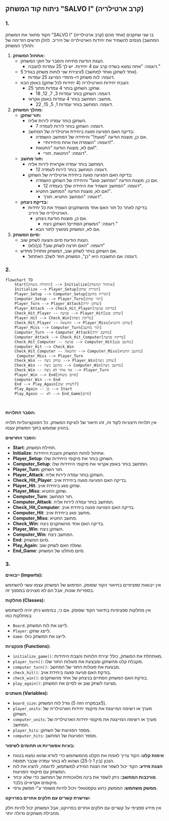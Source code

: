 ## ניתוח קוד המשחק "SALVO I" (קרב ארטילריה)

### 1. <algorithm>

הקוד מתאר את המשחק "SALVO I" (קרב ארטילריה) בו שני שחקנים (אחד מהם המחשב) מנסים להשמיד את יחידות הארטילריה של היריב. להלן תרשים הזרימה של תהליך המשחק:

1.  **אתחול המשחק:**
    *   הצגת הודעת פתיחה והסבר על חוקי המשחק.
        *   דוגמה: "אתה נמצא בשדה קרב עם 4 יחידות. יש לך 25 עמדות להצבה."
    *   יצירת שני לוחות משחק בגודל 5x5 (אחד לשחקן ואחד למחשב).
        *   דוגמה: לוח משחק דו-מימדי המייצג 25 עמדות.
    *   הצבת יחידות הארטילריה (4 יחידות לכל שחקן) באופן הבא:
        *   שחקן: השחקן בוחר 4 עמדות מתוך 25.
            *   דוגמה: השחקן בוחר עמדות 3, 7, 12, 18.
        *   מחשב: המחשב בוחר 4 עמדות באופן אקראי.
            *   דוגמה: המחשב בוחר עמדות 1, 5, 15, 22.
2.  **מהלך המשחק:**
    *   **תור שחקן:**
        *   השחקן בוחר עמדה לירות אליה.
            *   דוגמה: השחקן בוחר לירות לעמדה 7.
        *   בדיקה האם הפגיעה פגעה ביחידת ארטילריה של המחשב:
            *   אם כן, מוצגת הודעה "פגעת!" והיחידה של המחשב הושמדה.
                *   דוגמה: "השמדת את אחת מיחידותיי!".
            *   אם לא, מוצגת הודעה "החטאת!".
                *   דוגמה: "החטאת. תורי".
    *   **תור מחשב:**
        *   המחשב בוחר עמדה אקראית לירות אליה.
            *   דוגמה: המחשב בוחר לירות לעמדה 12.
        *   בדיקה האם הפגיעה פגעה ביחידת ארטילריה של השחקן:
            *   אם כן, מוצגת הודעה "המחשב פגע!" והיחידה של השחקן הושמדה.
                *   דוגמה: "המחשב השמיד את היחידה שלך בעמדה 12".
            *   אם לא, מוצגת הודעה "המחשב החטיא!".
                *   דוגמה: "המחשב החטיא. תורך".
    *   **בדיקת ניצחון:**
        *   בדיקה לאחר כל תור האם אחד מהשחקנים השמיד את כל יחידות הארטילריה של היריב.
            *   אם כן, מוצגת הודעת ניצחון.
                *   דוגמה: "המשחק הסתיים! השחקן ניצח."
            *   אם לא, המשחק ממשיך לתור הבא.
3.  **סיום המשחק:**
    *   הצגת הודעת סיום והצעה לשחק שוב.
        *   דוגמה: "האם תרצה לשחק שוב? (כן/לא)"
    *   אם השחקן בוחר לשחק שוב, המשחק מתחיל מחדש.
        *   דוגמה: אם התשובה היא "כן", המשחק חוזר לשלב האתחול.

### 2. <mermaid>

```mermaid
flowchart TD
    Start[התחלת משחק] --> Initialize[אתחול המשחק]
    Initialize --> Player_Setup[הגדרת שחקן]
    Player_Setup --> Computer_Setup[הגדרת מחשב]
    Computer_Setup --> Player_Turn[תור שחקן]
    Player_Turn --> Player_Attack[שחקן יורה]
    Player_Attack --> Check_Hit_Player[בדיקה פגיעה]
    Check_Hit_Player -- פגיעה --> Player_Hit[שחקן פגע]
    Player_Hit --> Check_Win[בדיקת ניצחון]
    Check_Hit_Player -- החטאה --> Player_Miss[שחקן החטיא]
    Player_Miss --> Computer_Turn[תור מחשב]
    Computer_Turn --> Computer_Attack[מחשב יורה]
    Computer_Attack --> Check_Hit_Computer[בדיקת פגיעה]
    Check_Hit_Computer -- פגיעה --> Computer_Hit[מחשב פגע]
    Computer_Hit --> Check_Win
    Check_Hit_Computer -- החטאה --> Computer_Miss[מחשב החטיא]
     Computer_Miss --> Player_Turn
    Check_Win -- שחקן ניצח --> Player_Win[שחקן ניצח]
    Check_Win -- מחשב ניצח --> Computer_Win[מחשב ניצח]
    Check_Win -- אף אחד לא ניצח --> Player_Turn
    Player_Win --> End[סיום משחק]
    Computer_Win --> End
    End --> Play_Again[לשחק שוב?]
    Play_Again -- כן --> Start
    Play_Again -- לא --> End_Game[סיום]

   
```

**הסבר התלויות:**

אין תלויות חיצוניות לקוד זה, זהו תיאור של לוגיקת המשחק. כל הפונקציונליות תלויה בהגיון שמומש בתוך המשחק עצמו.

**הסבר התרשים:**

*   **Start**: תחילת המשחק.
*   **Initialize**: אתחול לוחות המשחק והצבת היחידות.
*  **Player_Setup**: השחקן בוחר את מיקומי היחידות שלו.
*  **Computer_Setup**: המחשב בוחר באופן אקראי את מיקומי היחידות שלו.
*   **Player_Turn**: תור השחקן.
*   **Player_Attack**: השחקן בוחר עמדה לירות אליה.
*   **Check_Hit_Player**: בדיקה האם הפגיעה פגעה ביחידת אויב.
*   **Player_Hit**: שחקן פגע ביחידת אויב.
*   **Player_Miss**: שחקן החטיא.
*   **Computer_Turn**: תור המחשב.
*   **Computer_Attack**: המחשב בוחר עמדה לירות אליה.
*  **Check_Hit_Computer**: בדיקה האם הפגיעה פגעה ביחידת אויב.
*   **Computer_Hit**: מחשב פגע ביחידת אויב.
*   **Computer_Miss**: מחשב החטיא.
*   **Check_Win**: בדיקה האם אחד מהשחקנים ניצח.
*   **Player_Win**: השחקן ניצח.
*   **Computer_Win**: המחשב ניצח.
*  **End**: סיום המשחק.
*  **Play_Again**: שאלה האם לשחק שוב.
*  **End_Game**: סיום מוחלט של המשחק.

### 3. <explanation>

**ייבואים (Imports):**

אין ייבואות ספציפיים בתיאור הקוד שסופק. המימוש של המשחק עצמו עשוי להשתמש בספריות שונות, אבל הם לא מצוינים במסמך זה.

**מחלקות (Classes):**

אין מחלקות ספציפיות בתיאור הקוד שסופק. אם כי, במימוש ניתן יהיה להשתמש במחלקות כמו:
*  `Board`: לייצג את לוח המשחק.
*  `Player`: לייצג שחקן.
*  `Game`: לייצג את המשחק כולו.

**פונקציות (Functions):**

*   `initialize_game()`: מאתחלת את המשחק, כולל יצירת הלוחות והצבת היחידות.
*   `player_turn()`: מקבלת קלט מהשחקן ומבצעת את פעולות התור שלו.
*   `computer_turn()`: מבצעת את פעולות התור של המחשב.
*   `check_hit()`: בודקת האם פגיעה פגעה ביחידת אויב.
*   `check_win()`: בודקת האם המשחק הסתיים בניצחון של אחד מהשחקנים.
*   `play_again()`: מציעה לשחק שוב או לסיים את המשחק.

**משתנים (Variables):**

*   `board_size`: גודל לוח המשחק (במקרה הזה 5x5).
*   `player_units`: מערך או רשימה המייצגת את מיקומי יחידות הארטילריה של השחקן.
*   `computer_units`: מערך או רשימה המייצגת את מיקומי יחידות הארטילריה של המחשב.
*   `player_hits`: מספר הפגיעות של השחקן.
*   `computer_hits`: מספר הפגיעות של המחשב.

**בעיות אפשריות או תחומים לשיפור:**

*   **אימות קלט:** הקוד צריך לאמת את הקלט מהמשתמש כדי לוודא שהוא נמצא בטווח הנכון (בין 1 ל-25) ושהוא לא בוחר עמדה שכבר תפוסה.
*   **הצגת מידע:** הקוד יכול לשפר את הצגת המידע למשתמש, לדוגמה, להציג את לוח המשחק עם מיקומי הפגיעות.
*   **מורכבות המחשב:** ניתן לשפר את בינה מלאכותית של המחשב כדי שלא יבחר מיקומים אקראיים בלבד.
*   **ממשק משתמש:** הממשק כרגע טקסטואלי ויכול להיות משופר ע"י ממשק גרפי.

**שרשרת קשרים עם חלקים אחרים בפרויקט:**

אין מידע ספציפי על קשרים עם חלקים אחרים בפרויקט, אבל המשחק יכול להיות חלק מחבילת משחקים גדולה יותר.